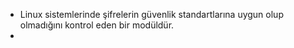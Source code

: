 + Linux sistemlerinde şifrelerin güvenlik standartlarına uygun olup olmadığını kontrol eden bir modüldür.
+ 